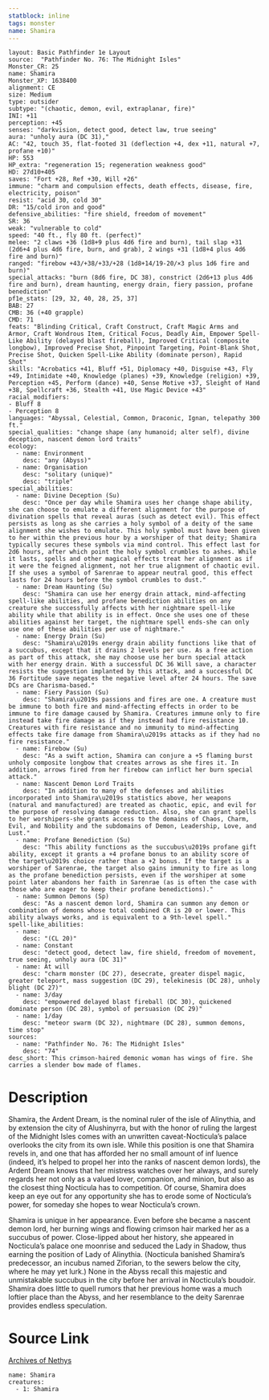 ```yaml
---
statblock: inline
tags: monster
name: Shamira
---
```

```statblock
layout: Basic Pathfinder 1e Layout
source:  "Pathfinder No. 76: The Midnight Isles"
Monster_CR: 25
name: Shamira
Monster_XP: 1638400
alignment: CE
size: Medium
type: outsider
subtype: "(chaotic, demon, evil, extraplanar, fire)"
INI: +11
perception: +45
senses: "darkvision, detect good, detect law, true seeing"
aura: "unholy aura (DC 31),"
AC: "42, touch 35, flat-footed 31 (deflection +4, dex +11, natural +7, profane +10)"
HP: 553
HP_extra: "regeneration 15; regeneration weakness good"
HD: 27d10+405
saves: "Fort +28, Ref +30, Will +26"
immune: "charm and compulsion effects, death effects, disease, fire, electricity, poison"
resist: "acid 30, cold 30"
DR: "15/cold iron and good"
defensive_abilities: "fire shield, freedom of movement"
SR: 36
weak: "vulnerable to cold"
speed: "40 ft., fly 80 ft. (perfect)"
melee: "2 claws +36 (1d8+9 plus 4d6 fire and burn), tail slap +31 (2d6+4 plus 4d6 fire, burn, and grab), 2 wings +31 (1d8+4 plus 4d6 fire and burn)"
ranged: "firebow +43/+38/+33/+28 (1d8+14/19-20/×3 plus 1d6 fire and burn)"
special_attacks: "burn (8d6 fire, DC 38), constrict (2d6+13 plus 4d6 fire and burn), dream haunting, energy drain, fiery passion, profane benediction"
pf1e_stats: [29, 32, 40, 28, 25, 37]
BAB: 27
CMB: 36 (+40 grapple)
CMD: 71
feats: "Blinding Critical, Craft Construct, Craft Magic Arms and Armor, Craft Wondrous Item, Critical Focus, Deadly Aim, Empower Spell-Like Ability (delayed blast fireball), Improved Critical (composite longbow), Improved Precise Shot, Pinpoint Targeting, Point-Blank Shot, Precise Shot, Quicken Spell-Like Ability (dominate person), Rapid Shot"
skills: "Acrobatics +41, Bluff +51, Diplomacy +40, Disguise +43, Fly +49, Intimidate +40, Knowledge (planes) +39, Knowledge (religion) +39, Perception +45, Perform (dance) +40, Sense Motive +37, Sleight of Hand +38, Spellcraft +36, Stealth +41, Use Magic Device +43"
racial_modifiers:
- Bluff 8
- Perception 8
languages: "Abyssal, Celestial, Common, Draconic, Ignan, telepathy 300 ft."
special_qualities: "change shape (any humanoid; alter self), divine deception, nascent demon lord traits"
ecology:
  - name: Environment
    desc: "any (Abyss)"
  - name: Organisation
    desc: "solitary (unique)"
    desc: "triple"
special_abilities:
  - name: Divine Deception (Su)
    desc: "Once per day while Shamira uses her change shape ability, she can choose to emulate a different alignment for the purpose of divination spells that reveal auras (such as detect evil). This effect persists as long as she carries a holy symbol of a deity of the same alignment she wishes to emulate. This holy symbol must have been given to her within the previous hour by a worshiper of that deity; Shamira typically secures these symbols via mind control. This effect last for 2d6 hours, after which point the holy symbol crumbles to ashes. While it lasts, spells and other magical effects treat her alignment as if it were the feigned alignment, not her true alignment of chaotic evil. If she uses a symbol of Sarenrae to appear neutral good, this effect lasts for 24 hours before the symbol crumbles to dust."
  - name: Dream Haunting (Su)
    desc: "Shamira can use her energy drain attack, mind-affecting spell-like abilities, and profane benediction abilities on any creature she successfully affects with her nightmare spell-like ability while that ability is in effect. Once she uses one of these abilities against her target, the nightmare spell ends-she can only use one of these abilities per use of nightmare."
  - name: Energy Drain (Su)
    desc: "Shamira\u2019s energy drain ability functions like that of a succubus, except that it drains 2 levels per use. As a free action as part of this attack, she may choose use her burn special attack with her energy drain. With a successful DC 36 Will save, a character resists the suggestion implanted by this attack, and a successful DC 36 Fortitude save negates the negative level after 24 hours. The save DCs are Charisma-based."
  - name: Fiery Passion (Su)
    desc: "Shamira\u2019s passions and fires are one. A creature must be immune to both fire and mind-affecting effects in order to be immune to fire damage caused by Shamira. Creatures immune only to fire instead take fire damage as if they instead had fire resistance 10. Creatures with fire resistance and no immunity to mind-affecting effects take fire damage from Shamira\u2019s attacks as if they had no fire resistance."
  - name: Firebow (Su)
    desc: "As a swift action, Shamira can conjure a +5 flaming burst unholy composite longbow that creates arrows as she fires it. In addition, arrows fired from her firebow can inflict her burn special attack."
  - name: Nascent Demon Lord Traits
    desc: "In addition to many of the defenses and abilities incorporated into Shamira\u2019s statistics above, her weapons (natural and manufactured) are treated as chaotic, epic, and evil for the purpose of resolving damage reduction. Also, she can grant spells to her worshipers-she grants access to the domains of Chaos, Charm, Evil, and Nobility and the subdomains of Demon, Leadership, Love, and Lust."
  - name: Profane Benediction (Su)
    desc: "This ability functions as the succubus\u2019s profane gift ability, except it grants a +4 profane bonus to an ability score of the target\u2019s choice rather than a +2 bonus. If the target is a worshiper of Sarenrae, the target also gains immunity to fire as long as the profane benediction persists, even if the worshiper at some point later abandons her faith in Sarenrae (as is often the case with those who are eager to keep their profane benedictions)."
  - name: Summon Demons (Sp)
    desc: "As a nascent demon lord, Shamira can summon any demon or combination of demons whose total combined CR is 20 or lower. This ability always works, and is equivalent to a 9th-level spell."
spell-like_abilities:
  - name:
    desc: "(CL 20)"
  - name: Constant
    desc: "detect good, detect law, fire shield, freedom of movement, true seeing, unholy aura (DC 31)"
  - name: At will
    desc: "charm monster (DC 27), desecrate, greater dispel magic, greater teleport, mass suggestion (DC 29), telekinesis (DC 28), unholy blight (DC 27)"
  - name: 3/day
    desc: "empowered delayed blast fireball (DC 30), quickened dominate person (DC 28), symbol of persuasion (DC 29)"
  - name: 1/day
    desc: "meteor swarm (DC 32), nightmare (DC 28), summon demons, time stop"
sources:
  - name: "Pathfinder No. 76: The Midnight Isles"
    desc: "74"
desc_short: This crimson-haired demonic woman has wings of fire. She carries a slender bow made of flames.
```
# Description
Shamira, the Ardent Dream, is the nominal ruler of the isle of Alinythia, and by extension the city of Alushinyrra, but with the honor of ruling the largest of the Midnight Isles comes with an unwritten caveat-Nocticula’s palace overlooks the city from its own isle. While this position is one that Shamira revels in, and one that has afforded her no small amount of inf luence (indeed, it’s helped to propel her into the ranks of nascent demon lords), the Ardent Dream knows that her mistress watches over her always, and surely regards her not only as a valued lover, companion, and minion, but also as the closest thing Nocticula has to competition. Of course, Shamira does keep an eye out for any opportunity she has to erode some of Nocticula’s power, for someday she hopes to wear Nocticula’s crown.

Shamira is unique in her appearance. Even before she became a nascent demon lord, her burning wings and flowing crimson hair marked her as a succubus of power. Close-lipped about her history, she appeared in Nocticula’s palace one moonrise and seduced the Lady in Shadow, thus earning the position of Lady of Alinythia. (Nocticula banished Shamira’s predecessor, an incubus named Ziforian, to the sewers below the city, where he may yet lurk.) None in the Abyss recall this majestic and unmistakable succubus in the city before her arrival in Nocticula’s boudoir. Shamira does little to quell rumors that her previous home was a much loftier place than the Abyss, and her resemblance to the deity Sarenrae provides endless speculation.
# Source Link
[Archives of Nethys](https://aonprd.com/MonsterDisplay.aspx?ItemName=Shamira)
```encounter-table
name: Shamira
creatures:
  - 1: Shamira
```
